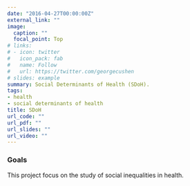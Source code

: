 ```yaml
---
date: "2016-04-27T00:00:00Z"
external_link: ""
image:
  caption: ""
  focal_point: Top
# links:
# - icon: twitter
#   icon_pack: fab
#   name: Follow
#   url: https://twitter.com/georgecushen
# slides: example
summary: Social Determinants of Health (SDoH).
tags:
- health
- social determinants of health
title: SDoH
url_code: ""
url_pdf: ""
url_slides: ""
url_video: ""
---
```


### Goals
This project focus on the study of social inequalities in health.
